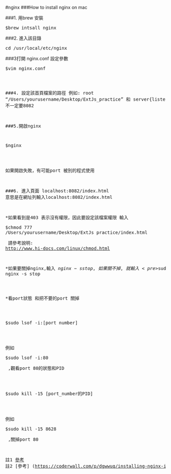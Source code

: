 #nginx
###How to install nginx on mac

###1. 用brew 安裝
    <pre>$brew intsall nginx</pre>

###2. 進入該目錄  
    <pre>cd /usr/local/etc/nginx</pre>
    
###3打開 nginx.conf 設定參數 
    <pre>$vim nginx.conf<pre>
    
###4. 設定該首頁檔案的路徑
例如:  root  “/Users/yourusername/Desktop/ExtJs_practice” 和 server{listen:8082 } 
註: 不一定要8082

###5.開啟nginx
<pre>$nginx</pre>
如果開啟失敗，有可能port 被別的程式使用

###6. 進入頁面 localhost:8082/index.html 
意思是在網址列輸入localhost:8082/index.html

*如果看到是403 表示沒有權限，因此要設定該檔案權限
 輸入<pre>$chmod 777 /Users/yourusername/Desktop/ExtJs_practice/index.html</pre>
 請參考說明: http://www.hi-docs.com/linux/chmod.html 
 
*如果要關掉nginx,輸入 $nginx -s stop ,如果關不掉 , 就輸入 <pre>$sudo nginx -s stop</pre>
      
*看port狀態 和把不要的port 關掉
  <pre>$sudo lsof -i:[port_number]</pre> 
  例如 <pre>$sudo lsof -i:80</pre> ,觀看port 80的狀態和PID
  
  <pre>$sudo kill -15 [port_number的PID]</pre> 
  例如 <pre>$sudo kill -15 8628</pre> ,關掉port 80
  
註1 [參考](http://stackoverflow.com/questions/12397175/how-do-i-close-an-open-port-from-the-terminal-on-the-mac/)
註2 [參考] (https://coderwall.com/p/dgwwuq/installing-nginx-in-mac-os-x-maverick-with-homebrew/) 
